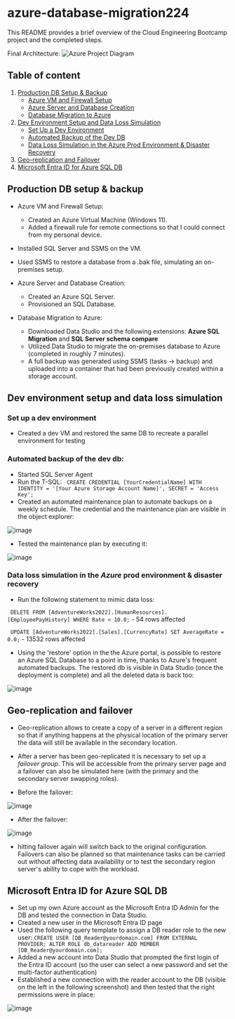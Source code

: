 # azure-database-migration224

This README provides a brief overview of the Cloud Engineering Bootcamp project and the completed steps.

Final Architecture:
![Azure Project Diagram](https://github.com/dedalus94/azure-database-migration224/assets/49538048/c262ec1c-bbcb-4a99-8530-b912ce0d9a74)

## Table of content 
1. [Production DB Setup & Backup](#production-db-setup--backup)
   - [Azure VM and Firewall Setup](#azure-vm-and-firewall-setup)
   - [Azure Server and Database Creation](#azure-server-and-database-creation)
   - [Database Migration to Azure](#database-migration-to-azure)
2. [Dev Environment Setup and Data Loss Simulation](#dev-environment-setup-and-data-loss-simulation)
   - [Set Up a Dev Environment](#set-up-a-dev-environment)
   - [Automated Backup of the Dev DB](#automated-backup-of-the-dev-db)
   - [Data Loss Simulation in the Azure Prod Environment & Disaster Recovery](#data-loss-simulation-in-the-azure-prod-environment--disaster-recovery)
3. [Geo-replication and Failover](#geo-replication-and-failover)
4. [Microsoft Entra ID for Azure SQL DB](#microsoft-entra-id-for-azure-sql-db)

## Production DB setup & backup 

* Azure VM and Firewall Setup:
  - Created an Azure Virtual Machine (Windows 11).
  - Added a firewall rule for remote connections so that I could connect from my personal device.
  
* Installed SQL Server and SSMS on the VM.

* Used SSMS to restore a database from a .bak file, simulating an on-premises setup.

* Azure Server and Database Creation:
  - Created an Azure SQL Server.
  - Provisioned an SQL Database.

* Database Migration to Azure:
  - Downloaded Data Studio and the following extensions: **Azure SQL Migration** and **SQL Server schema compare** 
  - Utilized Data Studio to migrate the on-premises database to Azure (completed in roughly 7 minutes).
  - A full backup was generated using SSMS (tasks -> backup) and uploaded into a container that had been previously created within a storage account.
 
    
 
## Dev environment setup and data loss simulation


### Set up a dev environment

* Created a dev VM and restored the same DB to recreate a parallel environment for testing
  
  
### Automated backup of the dev db:

  * Started SQL Server Agent
  * Run the T-SQL:
    `` CREATE CREDENTIAL [YourCredentialName]
      WITH IDENTITY = '[Your Azure Storage Account Name]',
      SECRET = 'Access Key';``
  * Created an automated maintenance plan to automate backups on a weekly schedule.
The credential and the maintenance plan are visible in the object explorer:
      
![image](https://github.com/dedalus94/azure-database-migration224/assets/49538048/fb81dbab-9a1f-48b1-9389-aacd97dff733)

  * Tested the maintenance plan by executing it: 
    
![image](https://github.com/dedalus94/azure-database-migration224/assets/49538048/ee0de569-fb13-4616-8dc7-d6633fd0ef71)


### Data loss simulation in the *Azure* prod environment & disaster recovery

  * Run the following statement to mimic data loss:
    
`` DELETE FROM [AdventureWorks2022].[HumanResources].[EmployeePayHistory]
WHERE Rate < 10.0;``  - 54 rows affected


`` UPDATE [AdventureWorks2022].[Sales].[CurrencyRate]
SET AverageRate = 0.0;`` - 13532 rows affected 

  * Using the 'restore' option in the the Azure portal, is possible to restore an Azure SQL Database to a point in time, thanks to Azure's frequent automated backups. The restored db is visible in Data Studio (once the deployment is complete) and all the deleted data is back too:

![image](https://github.com/dedalus94/azure-database-migration224/assets/49538048/beb82d98-3be1-4722-89bf-f9760f2817de)


## Geo-replication and failover

* Geo-replication allows to create a copy of a server in a different region so that if anything happens at the physical location of the primary server the data will still be available in the secondary location.
  
* After a server has been geo-replicated it is necessary to set up a *failover group*. This will be accessible from the primary server page and a failover can also be simulated here (with the primary and the secondary server swapping roles).
  
* Before the failover:
  
![image](https://github.com/dedalus94/azure-database-migration224/assets/49538048/36a5e5f2-4214-4019-9144-e4db817c5439)

* After the failover:
  
![image](https://github.com/dedalus94/azure-database-migration224/assets/49538048/aab4128f-fd3b-44cb-8fe8-9442b9b0bf69)

* hitting failover again will switch back to the original configuration. Failovers can also be planned so that maintenance tasks can be carried out without affecting data availability or to test the secondary region server's ability to cope with the workload. 

## Microsoft Entra ID for Azure SQL DB

* Set up my own Azure account as the Microsoft Entra ID Admin for the DB and tested the connection in Data Studio.
* Created a new user in the Microsoft Entra ID page
* Used the following query template to assign a DB reader role to the new user: ``CREATE USER [DB_Reader@yourdomain.com] FROM EXTERNAL PROVIDER;
ALTER ROLE db_datareader ADD MEMBER [DB_Reader@yourdomain.com];``
* Added a new account into Data Studio that prompted the first login of the Entra ID account (so the user can select a new password and set the multi-factor authentication)
* Established a new connection with the reader account to the DB (visible on the left in the following screenshot) and then tested that the right permissions were in place:
  
![image](https://github.com/dedalus94/azure-database-migration224/assets/49538048/c0e28b0f-1c00-4381-bb14-1fa65f3bd344)


    


